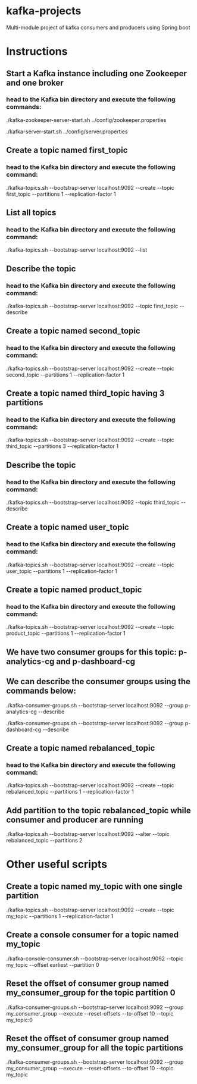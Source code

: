 # kafka-projects
Multi-module project of kafka consumers and producers using Spring boot
# Instructions
## Start a Kafka instance including one Zookeeper and one broker
### head to the Kafka bin directory and execute the following commands:

./kafka-zookeeper-server-start.sh ../config/zookeeper.properties

./kafka-server-start.sh ../config/server.properties
## Create a topic named first_topic
### head to the Kafka bin directory and execute the following command:
./kafka-topics.sh --bootstrap-server localhost:9092 --create --topic first_topic --partitions 1 --replication-factor 1
## List all topics
### head to the Kafka bin directory and execute the following command:
./kafka-topics.sh --bootstrap-server localhost:9092 --list
## Describe the topic
### head to the Kafka bin directory and execute the following command:
./kafka-topics.sh --bootstrap-server localhost:9092 --topic first_topic --describe
## Create a topic named second_topic
### head to the Kafka bin directory and execute the following command:
./kafka-topics.sh --bootstrap-server localhost:9092 --create --topic second_topic --partitions 1 --replication-factor 1
## Create a topic named third_topic having 3 partitions
### head to the Kafka bin directory and execute the following command:
./kafka-topics.sh --bootstrap-server localhost:9092 --create --topic third_topic --partitions 3 --replication-factor 1
## Describe the topic
### head to the Kafka bin directory and execute the following command:
./kafka-topics.sh --bootstrap-server localhost:9092 --topic third_topic --describe
## Create a topic named user_topic
### head to the Kafka bin directory and execute the following command:
./kafka-topics.sh --bootstrap-server localhost:9092 --create --topic user_topic --partitions 1 --replication-factor 1
## Create a topic named product_topic
### head to the Kafka bin directory and execute the following command:
./kafka-topics.sh --bootstrap-server localhost:9092 --create --topic product_topic --partitions 1 --replication-factor 1
## We have two consumer groups for this topic: p-analytics-cg and p-dashboard-cg
## We can describe the consumer groups using the commands below:
./kafka-consumer-groups.sh --bootstrap-server localhost:9092 --group p-analytics-cg --describe

./kafka-consumer-groups.sh --bootstrap-server localhost:9092 --group p-dashboard-cg --describe
## Create a topic named rebalanced_topic
### head to the Kafka bin directory and execute the following command:
./kafka-topics.sh --bootstrap-server localhost:9092 --create --topic rebalanced_topic --partitions 1 --replication-factor 1
## Add partition to the topic rebalanced_topic while consumer and producer are running
./kafka-topics.sh --bootstrap-server localhost:9092 --alter --topic rebalanced_topic --partitions 2
# Other useful scripts
## Create a topic named my_topic with one single partition
./kafka-topics.sh --bootstrap-server localhost:9092 --create --topic my_topic --partitions 1 --replication-factor 1
## Create a console consumer for a topic named my_topic
./kafka-console-consumer.sh --bootstrap-server localhost:9092 --topic my_topic --offset earliest --partition 0
## Reset the offset of consumer group named my_consumer_group for the topic partition 0
./kafka-consumer-groups.sh --bootstrap-server localhost:9092 --group my_consumer_group --execute --reset-offsets --to-offset 10 --topic my_topic:0
## Reset the offset of consumer group named my_consumer_group for all the topic partitions
./kafka-consumer-groups.sh --bootstrap-server localhost:9092 --group my_consumer_group --execute --reset-offsets --to-offset 10 --topic my_topic
